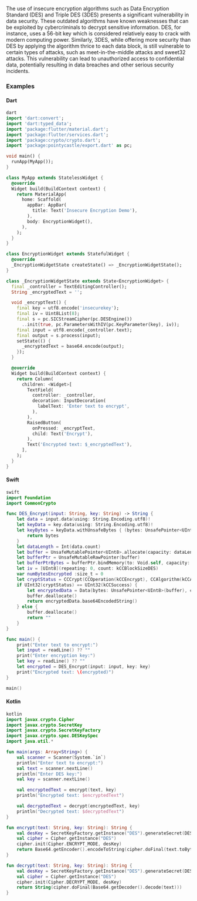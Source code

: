 The use of insecure encryption algorithms such as Data Encryption Standard (DES) and Triple DES (3DES) presents a significant vulnerability in data security. These outdated algorithms have known weaknesses that can be exploited by cybercriminals to decrypt sensitive information. DES, for instance, uses a 56-bit key which is considered relatively easy to crack with modern computing power. Similarly, 3DES, while offering more security than DES by applying the algorithm thrice to each data block, is still vulnerable to certain types of attacks, such as meet-in-the-middle attacks and sweet32 attacks. This vulnerability can lead to unauthorized access to confidential data, potentially resulting in data breaches and other serious security incidents.

### Examples

#### Dart

```dart
dart
import 'dart:convert';
import 'dart:typed_data';
import 'package:flutter/material.dart';
import 'package:flutter/services.dart';
import 'package:crypto/crypto.dart';
import 'package:pointycastle/export.dart' as pc;

void main() {
  runApp(MyApp());
}

class MyApp extends StatelessWidget {
  @override
  Widget build(BuildContext context) {
    return MaterialApp(
      home: Scaffold(
        appBar: AppBar(
          title: Text('Insecure Encryption Demo'),
        ),
        body: EncryptionWidget(),
      ),
    );
  }
}

class EncryptionWidget extends StatefulWidget {
  @override
  _EncryptionWidgetState createState() => _EncryptionWidgetState();
}

class _EncryptionWidgetState extends State<EncryptionWidget> {
  final _controller = TextEditingController();
  String _encryptedText = '';

  void _encryptText() {
    final key = utf8.encode('insecurekey');
    final iv = Uint8List(8);
    final s = pc.SICStreamCipher(pc.DESEngine())
      ..init(true, pc.ParametersWithIV(pc.KeyParameter(key), iv));
    final input = utf8.encode(_controller.text);
    final output = s.process(input);
    setState(() {
      _encryptedText = base64.encode(output);
    });
  }

  @override
  Widget build(BuildContext context) {
    return Column(
      children: <Widget>[
        TextField(
          controller: _controller,
          decoration: InputDecoration(
            labelText: 'Enter text to encrypt',
          ),
        ),
        RaisedButton(
          onPressed: _encryptText,
          child: Text('Encrypt'),
        ),
        Text('Encrypted text: $_encryptedText'),
      ],
    );
  }
}
```

#### Swift

```swift
swift
import Foundation
import CommonCrypto

func DES_Encrypt(input: String, key: String) -> String {
    let data = input.data(using: String.Encoding.utf8)!
    let keyData = key.data(using: String.Encoding.utf8)!
    let keyBytes = keyData.withUnsafeBytes { (bytes: UnsafePointer<UInt8>) -> UnsafePointer<UInt8> in
        return bytes
    }
    let dataLength = Int(data.count)
    let buffer = UnsafeMutablePointer<UInt8>.allocate(capacity: dataLength + kCCBlockSizeDES)
    let bufferPtr = UnsafeMutableRawPointer(buffer)
    let bufferPtrBytes = bufferPtr.bindMemory(to: Void.self, capacity: dataLength)
    let iv = [UInt8](repeating: 0, count: kCCBlockSizeDES)
    var numBytesEncrypted :size_t = 0
    let cryptStatus = CCCrypt(CCOperation(kCCEncrypt), CCAlgorithm(kCCAlgorithmDES), CCOptions(kCCOptionPKCS7Padding), keyBytes, kCCKeySizeDES, iv, data.bytes, dataLength, bufferPtrBytes, dataLength + kCCBlockSizeDES, &numBytesEncrypted)
    if UInt32(cryptStatus) == UInt32(kCCSuccess) {
        let encryptedData = Data(bytes: UnsafePointer<UInt8>(buffer), count: numBytesEncrypted)
        buffer.deallocate()
        return encryptedData.base64EncodedString()
    } else {
        buffer.deallocate()
        return ""
    }
}

func main() {
    print("Enter text to encrypt:")
    let input = readLine() ?? ""
    print("Enter encryption key:")
    let key = readLine() ?? ""
    let encrypted = DES_Encrypt(input: input, key: key)
    print("Encrypted text: \(encrypted)")
}

main()
```

#### Kotlin

```kotlin
kotlin
import javax.crypto.Cipher
import javax.crypto.SecretKey
import javax.crypto.SecretKeyFactory
import javax.crypto.spec.DESKeySpec
import java.util.*

fun main(args: Array<String>) {
    val scanner = Scanner(System.`in`)
    println("Enter text to encrypt:")
    val text = scanner.nextLine()
    println("Enter DES key:")
    val key = scanner.nextLine()

    val encryptedText = encrypt(text, key)
    println("Encrypted text: $encryptedText")

    val decryptedText = decrypt(encryptedText, key)
    println("Decrypted text: $decryptedText")
}

fun encrypt(text: String, key: String): String {
    val desKey = SecretKeyFactory.getInstance("DES").generateSecret(DESKeySpec(key.toByteArray()))
    val cipher = Cipher.getInstance("DES")
    cipher.init(Cipher.ENCRYPT_MODE, desKey)
    return Base64.getEncoder().encodeToString(cipher.doFinal(text.toByteArray()))
}

fun decrypt(text: String, key: String): String {
    val desKey = SecretKeyFactory.getInstance("DES").generateSecret(DESKeySpec(key.toByteArray()))
    val cipher = Cipher.getInstance("DES")
    cipher.init(Cipher.DECRYPT_MODE, desKey)
    return String(cipher.doFinal(Base64.getDecoder().decode(text)))
}
```
